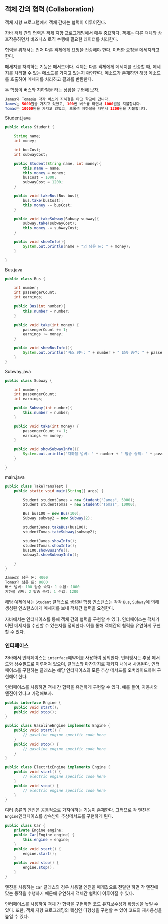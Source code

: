 ## 객체 간의 협력 (Collaboration)

객체 지향 프로그램에서 객체 간에는 협력이 이루어진다.

자바 객체 간의 협력은 객체 지향 프로그래밍에서 매우 중요하다. 객체는 다른 객체와 상호작용하면서 비즈니스 로직 수행에 필요한 데이터를 처리한다.

협력을 위해서는 먼저 다른 객체에게 요청을 전송해야 한다. 이러한 요청을 메세지라고 한다.

메세지를 처리하는 기능은 메서드이다. 객체는 다른 객체에게 메세지를 전송할 때, 메세지를 처리할 수 있는 메소드를 가지고 있는지 확인한다. 메소드가 존재하면 해당 메소드를 호출하여 메세지를 처리하고 결과를 반환한다.

두 학생이 버스와 지하철을 타는 상황을 구현해 보자.

```java
James와 Tomas는 각각 버스와 지하철을 타고 학교에 갑니다.
James는 5000원을 가지고 있었고, 100번 버스를 타면서 1000원을 지불합니다.
Tomas는 10000원을 가지고 있었고, 초록색 지하철을 타면서 1200원을 지불합니다.
```

Student.java

```java
public class Student {

    String name;
    int money;

    int busCost;
    int subwayCost;

    public Student(String name, int money){
        this.name = name;
        this.money = money;
        busCost = 1000;
        subwayCost = 1200;
    }

    public void takeBus(Bus bus){
        bus.take(busCost);
        this.money -= busCost;
    }

    public void takeSubway(Subway subway){
        subway.take(subwayCost);
        this.money -= subwayCost;
    }

    public void showInfo(){
        System.out.println(name + "의 남은 돈: " + money);
    }

}
```

Bus.java

```java
public class Bus {

    int number;
    int passengerCount;
    int earnings;

    public Bus(int number){
        this.number = number;
    }

    public void take(int money) {
        passengerCount += 1;
        earnings += money;
    }

    public void showBusInfo(){
        System.out.println("버스 넘버: " + number + " 탑승 승객: " + passengerCount + " 수입: " + earnings);
    }
}
```

Subway.java

```java
public class Subway {

    int number;
    int passengerCount;
    int earnings;

    public Subway(int number){
        this.number = number;
    }

    public void take(int money) {
        passengerCount += 1;
        earnings += money;
    }

    public void showSubwayInfo(){
        System.out.println("지하철 넘버: " + number + " 탑승 승객: " + passengerCount + " 수입: " + earnings);
    }

}
```

main.java

```java
public class TakeTransTest {
    public static void main(String[] args) {

        Student studentJames = new Student("James", 5000);
        Student studentTomas = new Student("Tomas", 10000);

        Bus bus100 = new Bus(100);
        Subway subway2 = new Subway(2);

        studentJames.takeBus(bus100);
        studentTomas.takeSubway(subway2);

        studentJames.showInfo();
        studentTomas.showInfo();
        bus100.showBusInfo();
        subway2.showSubwayInfo();

    }
}
```

```java
James의 남은 돈: 4000
Tomas의 남은 돈: 8800
버스 넘버: 100 탑승 슥객: 1 수입: 1000
지하철 넘버: 2 탑승 슥객: 1 수입: 1200
```

해당 예제에서는 `Student` 클래스로 생성된 학생 인스턴스는 각각 `Bus`, `Subway`에 의해 생성된 인스턴스에게 메세지를 보내 객체간 협력을 요청한다.


자바에서는 인터페이스를 통해 객체 간의 협력을 구현할 수 있다. 인터페이스는 객체가 어떤 메세지를 수신할 수 있는지를 정의한다. 이를 통해 객체간의 협력을 유연하게 구현할 수 있다.

### 인터페이스

자바에서 인터페이스는 `interface`예약어를 사용하여 정의한다. 인터펭시는 추상 메서드와 상수필드로 이루어져 있으며, 클래스와 마찬가지로 패키지 내에서 사용된다. 인터페이스를 구현하는 클래스는 해당 인터페이스의 모든 추상 메서드를 오버라이드하여 구현해야 한다.

인터페이스를 사용하면 객체 간 협력을 유연하게 구현할 수 있다. 예를 들어, 자동차와 엔진이 있다고 가정해보자.

```java
public interface Engine {
    public void start();
    public void stop();
}

public class GasolineEngine implements Engine {
    public void start() {
        // gasoline engine specific code here
    }
    public void stop() {
        // gasoline engine specific code here
    }
}

public class ElectricEngine implements Engine {
    public void start() {
        // electric engine specific code here
    }
    public void stop() {
        // electric engine specific code here
    }
}
```

여러 종류의 엔진은 공통적으로 가져야하는 기능이 존재한다. 그러므로 각 엔진은 `Engine`인터페이스를 상속받아 추상메서드를 구현하게 된다.

```java
public class Car {
    private Engine engine;
    public Car(Engine engine) {
        this.engine = engine;
    }
    public void start() {
        engine.start();
    }
    public void stop() {
        engine.stop();
    }
}
```

엔진을 사용하는 `Car` 클래스의 경우 사용할 엔진을 매개값으로 전달만 하면 각 엔진에 맞는 동작을 수행하기 때문에 유연하게 객체간 협력이 이루어질 수 있다.

인터페이스를 사용하여 객체 간 협력을 구현하면 코드 유지보수성과 확장성을 높일 수 있다. 또한, 객체 지향 프로그래밍의 핵심인 다형성을 구현할 수 있어 코드의 재사용성을 높일 수 있다.